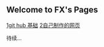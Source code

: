 ## Welcome to FX's Pages

[1git hub 基础](https://cherchn.github.io/git_notes/)
[2自己制作的网页](https://cherchn.github.io/west/)

待续...



